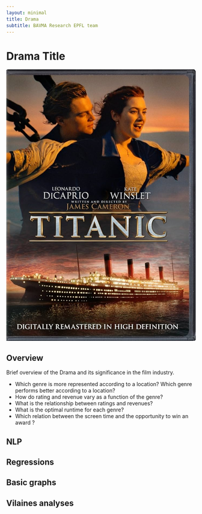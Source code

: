 ```yaml
---
layout: minimal
title: Drama
subtitle: BAVMA Research EPFL team
---
```


# Drama Title

![Drama Image](assets/img/drama.jpeg)

## Overview

Brief overview of the Drama and its significance in the film industry.


- Which genre is more represented according to a location? Which genre performs better according to a location?
- How do rating and revenue vary as a function of the genre?
- What is the relationship between ratings and revenues?
- What is the optimal runtime for each genre?
- Which relation between the screen time and the opportunity to win an award ?

## NLP


## Regressions

## Basic graphs

## Vilaines analyses